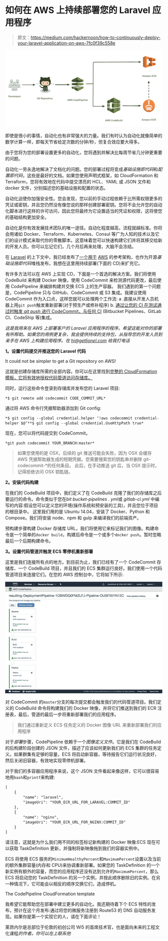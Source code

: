 # 如何在 AWS 上持续部署您的 Laravel 应用程序

> 原文：<https://medium.com/hackernoon/how-to-continuously-deploy-your-laravel-application-on-aws-7fc0f39c558e>

![](img/d4b23a9ece18c1623adc86943b0a14dd.png)

即使是很小的事情，自动化也有非常强大的力量。我们有时认为自动化就像简单的数学计算一样，即每天节省给定次数的分钟/秒，但复合效应要大得多。

由于您将为您的部署设置更多的自动化，您将遇到并解决比每周节省几分钟更重要的问题。

自动化一劳永逸地解决了文档化的问题。您的部署过程将变成*基础设施即代码*和*配置即代码*，这些是最好的文档。如果您使用声明式框架，如 CloudFormation 和 Terraform，您将有效地在代码中提交漂亮的 HCL、YAML 或 JSON 文件和 docker 文件，分别描述您的基础设施和配置的状态。

自动化迫使你加强安全性。您会发现，您以前的手动过程依赖于比所需权限更多的凭证或密钥，并且您仍然没有像您说的那样创建部署密钥。您将不会允许您的自动化脚本进行这样的许可访问，因此您将最终为它设置适当的凭证和权限，这将使您的基础结构更加安全。

自动化是你有效发展技术团队的唯一途径。自动化程度越高，流程就越标准。你将会用诸如 Docker、Terraform、Kubernetes、Consul 等广为人知的技术以及它们的设计模式来取代你的零散脚本。这意味着您可以快速构建它们并将其移交给新的开发人员。你可以忘记它们，几个月后再来处理，大脑不会冻结。

在 [Laravel](https://hackernoon.com/tagged/laravel) 的上下文中，我已经发布了[一个用于](https://hackernoon.com/laravel-on-aws-a-reference-architecture-a680755130d0) [AWS](https://hackernoon.com/tagged/aws) 的参考架构，也作为开源*基础设施即代码*堆栈发布，我想在这里用持续部署(下面的 CD)来扩充它。

有许多方法可以在 AWS 上实现 CD，下面是一个首选的解决方案。我们将使用 CodeBuild 来构建 Docker 映像，使用 CodeCommit 来检测源代码更改，最后使用 CodePipeline 来编排构建并交换 ECS 上的生产容器。
我们遇到的第一个问题是，CodePipeline 只与 GitHub、CodeCommit 或 S3 集成。我建议使用 CodeCommit 作为入口点，这样您就可以处理两个工作流:
a .直接从开发人员机器上用`git push`触发重新部署(对于预生产或修补程序)
b. [通过让您的 CI 在测试通过时触发 *git push* 进行 CodeCommit，与任何 CI](/@jay_proulx/aws-codecommit-from-atlassian-bitbucket-and-bitbucket-pipelines-for-ci-offloading-4f1131695802) (Bitbucket Pipelines、GitLab CI、CodeShip 等)集成。

*这是我用来在 AWS 上部署客户的 Laravel 应用程序的程序。希望这能对你的部署有所帮助。如果您的用例更复杂，我会提供持续的支持包，从指导您的开发人员到亲手在 AWS 上构建应用程序。在 hi@getlionel.com 给我打电话*

**1。设置代码提交并推送您的 Laravel 代码**

It could not be simpler to get a Git repository on AWS!

这就是创建存储库所需的全部内容。你可以在这里找到[完整的 CloudFormation 模板，它将有效地授权代码管道访问存储库。](https://gist.github.com/li0nel/e60f1650122621013f5cfbfae3ffde3d)

同时，运行这些命令登录到存储库并发布您的 Laravel 项目:

```
*$ git remote add codecommit CODE_COMMIT_URL*
```

通过将 AWS 命令行凭据帮助器添加到 Git config:

```
*$ git config --global credential.helper ‘!aws codecommit credential-helper $@’**$ git config --global credential.UseHttpPath true*
```

现在，您可以将代码提交到 CodeCommit。

```
*git push codecommit YOUR_BRANCH:master*
```

> 如果您使用的是 OSX，后续的 git 推送可能会失败，因为 OSX 会缓存 AWS 凭据帮助器生成的短期凭据。您需要搜索您的钥匙串并删除 git-codecommit-*的任何条目。
> 此后，在手动推送 git 后，当 OSX 提示时，记得拒绝访问 OSX 钥匙链。

**2。安装代码构建**

在我们的 CodeBuild 项目中，我们定义了在 CodeBuild 克隆了我们的存储库之后要运行的命令。命令类似于您在*bit bucket-pipelines . yml*或 *gitlab-ci.yml* 中编写的内容:假设您可以定义您的环境(操作系统和预安装的工具)，并且您位于项目的根目录中。
这里我们用的是 Ubuntu 14.04，安装了 Docker、Python 和 Compose。我们将安装 node、npm 和 gulp 来编译我们的前端资产。

预构建步骤构建 Docker 存储库 URL，我们将使用它来标记我们的图像。构建命令是一个简单的`docker build`，构建后命令是一个或多个`docker push`。暂时忽略最后一个后期构建命令。

**3。设置代码管道并触发 ECS 零停机重新部署**

这里是我们连接所有点的地方。到目前为止，我们已经有了一个 CodeCommit 存储库、一个 CodeBuild 项目，并且我们的 ECS 集群运行良好。我们使用一个代码管道项目来连接它们。在您的 AWS 控制台中，它将如下所示:

![](img/974a20548e7459c3734aa18f2eb6ec18.png)

对 CodeCommit 的`master`分支的每次提交都会触发我们的代码管道项目。我们定义的 CodeBuild 命令将构建我们的 Docker 映像，并将它们推送到我们的 ECR 注册表，最后，管道的最后一步将重新部署我们的应用程序。

> 我们通过重新定义 ECS 任务定义的 Docker 图像 URL 来重新部署我们的应用程序

对于*部署*步骤，CodePipeline 依赖于一个*图像定义文件*。它是我们在 CodeBuild 的后构建阶段创建的 JSON 文件，描述了应该如何更新我们的 ECS 集群的任务定义。如果群集有足够的容量，ECS 将启动新容器，等待报告它们运行状况良好，然后关闭旧容器，有效地实现零停机部署。

对于我们的多容器应用程序来说，这个 JSON 文件看起来像这样，它可以很容易地用`bash`和`printf`来构建:

```
[
    {
        "name": "laravel",
        "imageUri": "YOUR_ECR_URL_FOR_LARAVEL:COMMIT_ID"
    },
    {
        "name": "nginx",
        "imageUri": "YOUR_ECR_URL_FOR_NGINX:COMMIT_ID"
    }
]
```

请注意，这就是为什么我们用不同的标签标记新构建的 Docker 映像:ECS 现在可以获取 TaskDefinition 更新，并强制将新映像拖到我们的容器实例中。

ECS 将使用 ECS 服务的`MinimumHealthyPercent`和`MaximumPercent`设置以及当前的额外集群容量(内存和 CPU)来协调重新部署。如果您的 TaskDefinition 的一个新实例有额外的容量，而您的应用程序还没有达到允许的`MaximumPercent`，那么 ECS 将启动您的 TaskDefinition 的另一个实例，并按此顺序删除旧的实例。在另一种情况下，它可能会以相反的顺序交换它们，造成停机。

The CodePipeline CloudFormation template

我希望它能帮助您在部署中建立更多的自动化。我还期待着下个 ECS 特性的发布，预计在这个月发布:通过将您的微服务注册到 Route53 的 DNS 自动服务发现。如果你是第一个实现它的人，请在下面评论！

莱昂内尔是总部位于伦敦的初创公司 Wi5 的首席技术官，也是面向未来的工程文化课程[](https://hackernoon.com/why-the-platform-model-is-broken-a51478b1b4ee)**的作者。你可以在*[](https://getlionel.com)*上联系他**